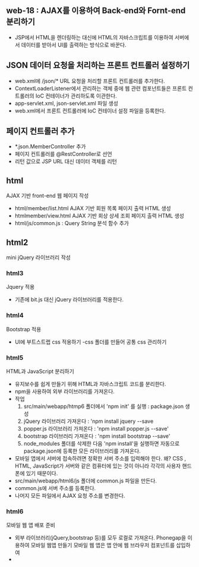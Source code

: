 ## web-18 : AJAX를 이용하여 Back-end와 Fornt-end 분리하기 
- JSP에서 HTML을 렌더링하는 대신에 HTML의 자바스크립트를 이용하여 서버에서
데이터를 받아서 UI를 출력하는 방식으로 바꾼다.

## JSON 데이터 요청을 처리하는 프론트 컨트롤러 설정하기
- web.xml에 /json/* URL 요청을 처리할 프론트 컨트롤러를 추가한다.
- ContextLoaderListener에서 관리하는 객체 중에 웹 관련 컴포넌트들은 
프론트 컨트롤러의 IoC 컨테이너가 관리하도록 이관한다.
- app-servlet.xml, json-servlet.xml 파일 생성
- web.xml에서 프론트 컨트롤러에 IoC 컨테이너 설정 파일을 등록한다.
 
 ## 페이지 컨트롤러 추가
 - *.json.MemberController 추가
 - 페이지 컨트롤러를 @RestController로 선언
 - 리턴 값으로 JSP URL 대신 데이터 객체를 리턴

 ## html
 AJAX 기반 front-end 웹 페이지 작성
- html/member/list.html AJAX 기반 회원 목록 페이지 출력 HTML 생성
- htmlmember/view.html AJAX 기반 회상 상세 조회 페이지 출력 HTML 생성
- html/js/common.js : Query String 분석 함수 추가

 ## html2
 mini jQuery 라이브러리 작성

 ### html3
 Jquery 적용
 - 기존에 bit.js 대신 jQuery 라이브러리를 적용한다.

### html4
Bootstrap 적용
- UI에 부트스트랩 css 적용하기
-css 폴더를 만들어 공통 css 관리하기


### html5 
HTML과 JavaScript 분리하기
- 유지보수를 쉽게 만들기 위해 HTML과 자바스크립트 코드를 분리한다.
- npm을 사용하여 외부 라이브러리를 가져온다.
- 작업
  1) src/main/webapp/htmp6 폴더에서 'npm init' 를 실행 : package.json 생성
  2) jQuery 라이브러리 가져온다 : 'npm install jquery --save
  3) popper.js 라이브러리 가져온다 : 'npm install popper.js --save'
  4) bootstrap 라이브러리 가져온다 : 'npm install bootstrap --save'
  5) node_modules 폴더를 삭제한 다음 'npm install'을 실행하면 자동으로
     package.json에 등록한 모든 라이브러리를 가져온다.
- 모바일 앱에서 서버에 접속하려면 정확한 서버 주소를 입력해야 한다.
  왜? CSS , HTML, JavaScript가 서버와 같은 컴퓨터에 있는 것이 아니라 각각의 사용자 핸드폰에 있기 때문이다. 
- src/main/webapp/html6/js 폴더에 common.js 파일을 만든다.
- common.js에 서버 주소를 등록한다.
- 나머지 모든 파일에서 AJAX 요청 주소를 변경한다.    
### html6
모바일 웹 앱 배포 준비
- 외부 라이브러리(jQuery,bootstrap 등)를 모두 로컬로 가져온다.
Phonegap을 이용하여 모바일 웹앱 만들기
모바일 웹 앱은 앱 안에 웹 브라우저 컴포넌트를 삽입하여 
-

